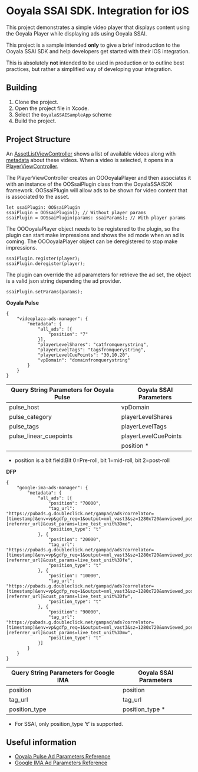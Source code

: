 # Ooyala SSAI SDK. Integration for iOS

This project demonstrates a simple video player that displays content using the Ooyala Player while displaying ads using Ooyala SSAI.

This project is a sample intended **only** to give a brief introduction to the Ooyala SSAI SDK and help developers get started with their iOS integration.

This is absolutely **not** intended to be used in production or to outline best practices, but rather a simplified way of developing your integration.


## Building

1. Clone the project.
2. Open the project file in Xcode.
3. Select the ```OoyalaSSAISampleApp``` scheme
4. Build the project.


## Project Structure

An [AssetListViewController](./OoyalaSSAISampleApp/Views/AssetListViewController.swift) shows a list of available videos along with [metadata](./OoyalaSSAISampleApp/Models/PlayerSelectionOption.swift) about these videos. When a video is selected, it opens in a [PlayerViewController](./OoyalaSSAISampleApp/Views/PlayerViewController.swift).

The PlayerViewController creates an OOOoyalaPlayer and then associates it with an instance of the OOSsaiPlugin class from the OoyalaSSAISDK framework. OOSsaiPlugin will allow ads to be shown for video content that is associated to the asset.

```
let ssaiPlugin: OOSsaiPlugin
ssaiPlugin = OOSsaiPlugin(); // Without player params
ssaiPlugin = OOSsaiPlugin(params: ssaiParams); // With player params
```

The OOOoyalaPlayer object needs to be registered to the plugin, so the plugin can start make impressions and shows the ad mode when an ad is coming. The OOOoyalaPlayer object can be deregistered to stop make impressions.

```
ssaiPlugin.register(player);
ssaiPlugin.deregister(player);
```

The plugin can override the ad parameters for retrieve the ad set, the object is a valid json string depending the ad provider.

```
ssaiPlugin.setParams(params);
```

**Ooyala Pulse**
```
{
	"videoplaza-ads-manager": {
		"metadata": {
			"all_ads": [{
				"position": "7"
			}],
			"playerLevelShares": "catfromquerystring",
			"playerLevelTags": "tagsfromquerystring",
			"playerLevelCuePoints": "30,10,20",
			"vpDomain": "domainfromquerystring"
		}
	}
}
```

| Query String Parameters for Ooyala Pulse | Ooyala SSAI Parameters |
| -----------------------------------------| ---------------------- |
| pulse_host                               | vpDomain               |
| pulse_category                           | playerLevelShares      |
| pulse_tags                               | playerLevelTags        |
| pulse_linear_cuepoints                   | playerLevelCuePoints   |
|                                          | position *             |

* position is a bit field:Bit 0=Pre-roll, bit 1=mid-roll, bit 2=post-roll

**DFP**
```
{
	"google-ima-ads-manager": {
		"metadata": {
			"all_ads": [{
				"position": "70000",
				"tag_url": "https://pubads.g.doubleclick.net/gampad/ads?correlator=[timestamp]&env=vp&gdfp_req=1&output=xml_vast3&sz=1280x720&unviewed_position_start=1&ad_rule=0&pmnd=0&pmxd=90000&pmad=15&d_impl=1&d_imp_hdr=1&iu=/7521029/live_test_unit&url=[referrer_url]&cust_params=live_test_unit%3Dme",
				"position_type": "t"
			}, {
				"position": "20000",
				"tag_url": "https://pubads.g.doubleclick.net/gampad/ads?correlator=[timestamp]&env=vp&gdfp_req=1&output=xml_vast3&sz=1280x720&unviewed_position_start=1&ad_rule=0&pmnd=0&pmxd=90000&pmad=15&d_impl=1&d_imp_hdr=1&iu=/7521029/live_test_unit&url=[referrer_url]&cust_params=live_test_unit%3Dfe",
				"position_type": "t"
			}, {
				"position": "10000",
				"tag_url": "https://pubads.g.doubleclick.net/gampad/ads?correlator=[timestamp]&env=vp&gdfp_req=1&output=xml_vast3&sz=1280x720&unviewed_position_start=1&ad_rule=0&pmnd=0&pmxd=90000&pmad=15&d_impl=1&d_imp_hdr=1&iu=/7521029/live_test_unit&url=[referrer_url]&cust_params=live_test_unit%3Dfw",
				"position_type": "t"
			}, {
				"position": "90000",
				"tag_url": "https://pubads.g.doubleclick.net/gampad/ads?correlator=[timestamp]&env=vp&gdfp_req=1&output=xml_vast3&sz=1280x720&unviewed_position_start=1&ad_rule=0&pmnd=0&pmxd=90000&pmad=15&d_impl=1&d_imp_hdr=1&iu=/7521029/live_test_unit&url=[referrer_url]&cust_params=live_test_unit%3Dmw",
				"position_type": "t"
			}]
		}
	}
}
```

| Query String Parameters for Google IMA | Ooyala SSAI Parameters |
| ---------------------------------------| ---------------------- |
| position                               | position               |
| tag_url                                | tag_url                |
| position_type                          | position_type *        |

* For SSAI, only position_type **‘t’** is supported.


## Useful information

- [Ooyala Pulse Ad Parameters Reference](https://help.ooyala.com/video-platform/concepts/pbv4_ads_dev_pulse_parameters.html)
- [Google IMA Ad Parameters Reference](https://help.ooyala.com/video-platform/concepts/pbv4_ads_dev_google_ima_parameters.html)
